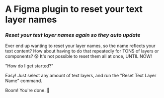 # A Figma plugin to reset your text layer names
### *Reset your text layer names again so they auto update*

Ever end up wanting to reset your layer names, so the name reflects your text content? How about having to do that repeatedly for TONS of layers or components? 😰  It's not possible to reset them all at once, UNTIL NOW!

"How do I get started?"

Easy! Just select any amount of text layers, and run the "Reset Text Layer Name" command. 

Boom! You're done. 🎉
